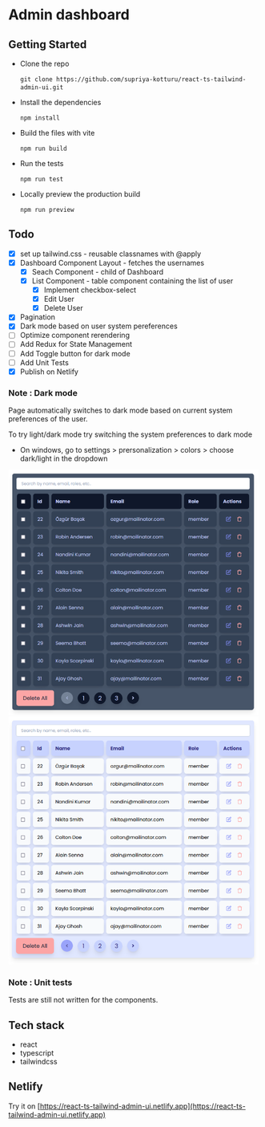 # Admin dashboard

## Getting Started

- Clone the repo
  ```
  git clone https://github.com/supriya-kotturu/react-ts-tailwind-admin-ui.git
  ```
- Install the dependencies
  ```
  npm install
  ```
- Build the files with vite
  ```
  npm run build
  ```
- Run the tests
  ```
  npm run test
  ```
- Locally preview the production build
  ```
  npm run preview
  ```

## Todo

- [x] set up tailwind.css - reusable classnames with @apply
- [x] Dashboard Component Layout - fetches the usernames
  - [x] Seach Component - child of Dashboard
  - [x] List Component - table component containing the list of user
    - [x] Implement checkbox-select
    - [x] Edit User
    - [x] Delete User
- [x] Pagination
- [x] Dark mode based on user system pereferences
- [ ] Optimize component rerendering
- [ ] Add Redux for State Management
- [ ] Add Toggle button for dark mode
- [ ] Add Unit Tests
- [x] Publish on Netlify

### Note : Dark mode

Page automatically switches to dark mode based on current system preferences of the user.

To try light/dark mode try switching the system preferences to dark mode

- On windows, go to settings > prersonalization > colors > choose dark/light in the dropdown

<img src="https://raw.githubusercontent.com/supriya-kotturu/react-ts-tailwind-admin-ui/main/img/dark.PNG" width="500" alt="dark mode"/>
<img src="https://raw.githubusercontent.com/supriya-kotturu/react-ts-tailwind-admin-ui/main/img/light.PNG" width="500" alt="light mode"/>

### Note : Unit tests

Tests are still not written for the components.

## Tech stack

- react
- typescript
- tailwindcss

## Netlify

Try it on [https://react-ts-tailwind-admin-ui.netlify.app](https://react-ts-tailwind-admin-ui.netlify.app)
